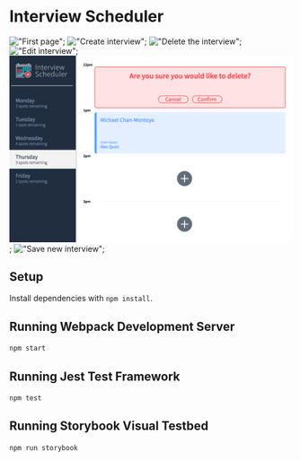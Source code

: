 # Interview Scheduler
!["First page"](https://github.com/hajhana/scheduler/blob/master/docs/First%20page.png);
!["Create interview"](https://github.com/hajhana/scheduler/blob/master/docs/Create%20interview.png);
!["Delete the interview"](https://github.com/hajhana/scheduler/blob/master/docs/Delet%20the%20interview%202.png);
!["Edit interview"](https://github.com/hajhana/scheduler/blob/master/docs/Edit%20interview.png);
!["Appointment Delete"](https://github.com/Ghazall1993/scheduler/blob/master/docs/appointment-delete.png?raw=true);
!["Save new interview"](https://github.com/hajhana/scheduler/blob/master/docs/Save%20new%20interview.png);



## Setup

Install dependencies with `npm install`.

## Running Webpack Development Server

```sh
npm start
```

## Running Jest Test Framework

```sh
npm test
```

## Running Storybook Visual Testbed

```sh
npm run storybook
```
